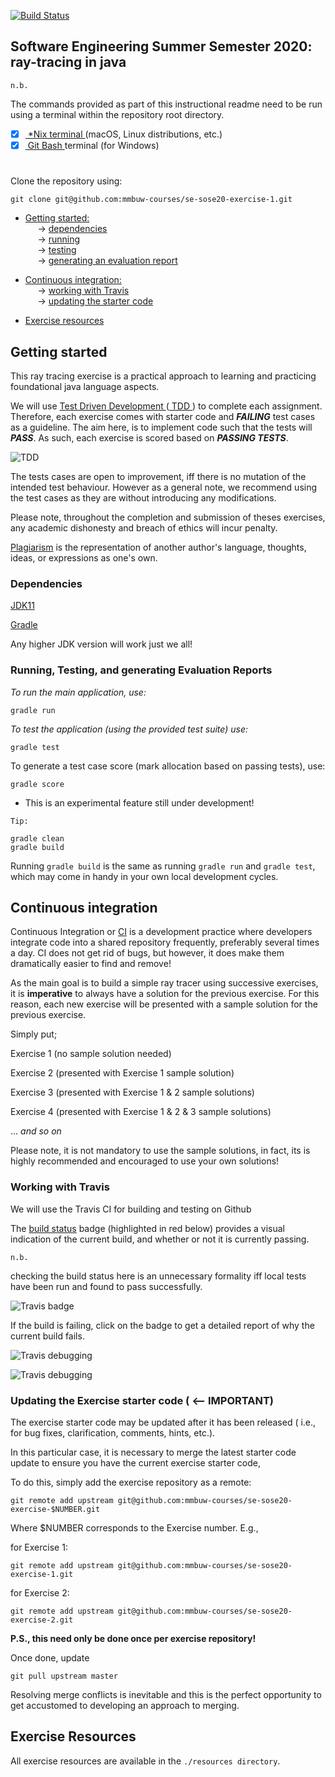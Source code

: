 [![Build Status](https://travis-ci.com/mmbuw-courses/se-sose20-exercise-1.svg?token=vuni5zSQUmyYTd2SHV6a&branch=master)](https://travis-ci.com/mmbuw-courses/se-sose20-exercise-1)

## Software Engineering Summer Semester 2020: ray-tracing in java

`n.b.`

The commands provided as part of this instructional readme need to
be run using a terminal within the repository root directory.

- [x] [ *Nix terminal ](https://en.wikipedia.org/wiki/Unix_shell) (macOS, Linux distributions, etc.)
- [x] [ Git Bash ](https://gitforwindows.org) terminal (for Windows)
#

Clone the repository using:
```
git clone git@github.com:mmbuw-courses/se-sose20-exercise-1.git
```

* [ Getting started: ](#start) <br/>
&nbsp;&nbsp;&nbsp;&nbsp; → [ dependencies ](#dep) <br/>
&nbsp;&nbsp;&nbsp;&nbsp; → [ running ](#run) <br/>
&nbsp;&nbsp;&nbsp;&nbsp; → [ testing ](#run) <br/>
&nbsp;&nbsp;&nbsp;&nbsp; → [ generating an evaluation report ](#run) <br/>

* [ Continuous integration: ](#ci) <br/>
&nbsp;&nbsp;&nbsp;&nbsp; → [ working with Travis ](#travis) <br/>
&nbsp;&nbsp;&nbsp;&nbsp; → [ updating the starter code ](#updates) <br/>

* [ Exercise resources ](#res) <br/>

<a name="start"></a>
## Getting started
This ray tracing exercise is a practical approach to learning and practicing foundational java language aspects.

We will use [ Test Driven Development ](https://en.wikipedia.org/wiki/Test-driven_development) ([ TDD ](https://en.wikipedia.org/wiki/Test-driven_development))
to complete each assignment.
Therefore, each exercise comes with starter code and ***FAILING*** test cases as a guideline.
The aim here, is to implement code such that the tests will ***PASS***.
As such, each exercise is scored based on ***PASSING TESTS***.

![ TDD ](resources/images/tdd.png)


The tests cases are open to improvement, iff there is no mutation of the intended test behaviour.
However as a general note, we recommend using the test cases as they are without introducing any modifications.


Please note, throughout the completion and submission of theses exercises,
any academic dishonesty and breach of ethics will incur penalty.

[Plagiarism](https://en.wikipedia.org/wiki/Plagiarism#cite_note-RandomHouse95-1) is the representation of another
author's language, thoughts, ideas, or expressions as one's own.

<a name="dep"></a>
### Dependencies
[JDK11](https://jdk.java.net/11/)

[Gradle](https://gradle.org/install/)

Any higher JDK version will work just we all!

<a name="run"></a>
### Running, Testing, and generating Evaluation Reports
*To run the main application, use:*
```
gradle run
```

*To test the application (using the provided test suite) use:*
```
gradle test
```

To generate a test case score (mark allocation based on passing tests), use:
```
gradle score
```
- This is an experimental feature still under development!

`Tip:`
```
gradle clean
gradle build
```
Running `gradle build` is the same as running `gradle run` and `gradle test`, which
may come in handy in your own local development cycles.

<a name="who"></a>
## Continuous integration
Continuous Integration or [CI](https://codeship.com/continuous-integration-essentials)
is a development practice where developers integrate code into a shared repository frequently,
preferably several times a day.
CI does not get rid of bugs, but however,
it does make them dramatically easier to find and remove!

As the main goal is to build a simple ray tracer using successive exercises,
it is **imperative** to always have a solution for the previous exercise.
For this reason,
each new exercise will be presented with a sample solution for the previous exercise.

Simply put;

Exercise 1 (no sample solution needed)

Exercise 2 (presented with Exercise 1 sample solution)

Exercise 3 (presented with Exercise 1 & 2 sample solutions)

Exercise 4 (presented with Exercise 1 & 2 & 3 sample solutions)

... *and so on*

Please note, it is not mandatory to use the sample solutions, in fact, its is highly recommended and encouraged to use your own solutions!

<a name="travis"></a>
### Working with Travis
We will use the Travis CI for building and testing on Github

The [build status](https://travis-ci.com/mmbuw-courses/se-ws19-exercise-6.svg?token=vuni5zSQUmyYTd2SHV6a&branch=master)
badge (highlighted in red below) provides a visual indication of the current build, and whether or not it is currently passing.

`n.b.`

checking the build status here is an unnecessary formality iff local tests have been run and found to pass successfully.

![Travis badge](resources/images/badge.png)

If the build is failing, click on the badge to get a detailed report of why the current build fails.

![Travis debugging](resources/images/travis.png)

![Travis debugging](resources/images/debug.png)

<a name="updates"></a>
### Updating the Exercise starter code ( <-- IMPORTANT)
The exercise starter code may be updated after it has been released ( i.e., for bug fixes, clarification, comments, hints, etc.).

In this particular case, it is necessary to merge the latest starter code update to ensure you have the current exercise starter code,

To do this, simply add the exercise repository as a remote:

```
git remote add upstream git@github.com:mmbuw-courses/se-sose20-exercise-$NUMBER.git
```
Where $NUMBER corresponds to the Exercise number. E.g.,

for Exercise 1:
```
git remote add upstream git@github.com:mmbuw-courses/se-sose20-exercise-1.git
```
for Exercise 2:
```
git remote add upstream git@github.com:mmbuw-courses/se-sose20-exercise-2.git
```
**P.S., this need only be done once per exercise repository!**

Once done, update

```
git pull upstream master
```
Resolving merge conflicts is inevitable and this is the perfect opportunity to get accustomed to developing an approach to merging.


<a name="res"></a>
## Exercise Resources
All exercise resources are available in the `./resources directory`.
